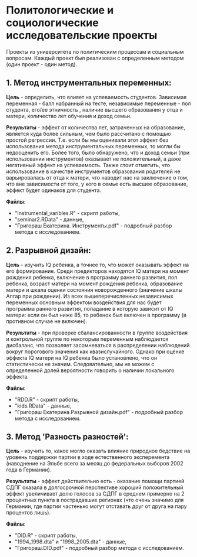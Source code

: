 # Политологические и социологические исследовательские проекты
Проекты из университета по политическим процессам и социальным вопросам. Каждый проект был реализован с определенным методом (один проект - один метод).

## 1. Метод инструментальных переменных:

**Цель** - определить, что влияет на успеваемость студентов. Зависимая переменная - балл набранный на тесте, независимые переменные - пол студента, его/ее этничность , наличие высшего образования у отца и матери, количество лет обучения и доход семьи.

**Результаты** - эффект от количества лет, затраченных на образование, является куда более сильным, чем было рассчитано с помощью простой регрессии. Т.е. если бы мы оценивали этот эффект без использования метода инструментальных переменных, то могли бы недооценить его. Более того, было обнаружено, что и доход семьи (при использовании инструментов) оказывает не положительный, а даже негативный эффект на успеваемость. Также стоит отметить, что использование в качестве инструментов образования родителей не варьировалась от отца к матери, что наводит нас на заключение о том, что вне зависимости от того, у кого в семье есть высшее образование, эффект будет одинаков для студента.

**Файлы**:
- "Instrumental_varibles.R" - скрипт работы, 
- "seminar2.RData" - данные, 
- "Григораш Екатерина. Инструменты.pdf" - подробный разбор метода с исследованием.

## 2. Разрывной дизайн:

**Цель** -  изучить IQ ребенка, а точнее то, что может оказывать эффект на его формирование. Среди предикторов находятся IQ матери на момент рождения ребенка, включение в программу раннего развития, пол ребенка, возраст матери на момент рождения ребенка, образование матери и шкала оценки состояния новорожденного (значение шкалы Апгар при рождении). Из всех вышеперечисленных независимых переменных основным эффектом воздействия для нас будет программа раннего развития, попадание в которую зависит от IQ матери: если он был ниже 85, то ребенок был включен в программу (в противном случае не включен).

**Результаты** - при проверке сбалансированности в группе воздействия и контрольной группе по некоторым переменным наблюдается дисбаланс, что позволяет засомневаться в распределении наблюдений вокруг порогового значения как квазислучайного. Однако при оценке эффекта IQ матери на IQ ребенка было установлено, что он статистически не значим. Следовательно, мы не можем с определенной долей вероятности говорить о наличии локального эффекта.

**Файлы**:
- "RDD.R" - скрипт работы, 
- "kids.RData" - данные, 
- "Григораш Екатерина.Разрывной дизайн.pdf" - подробный разбор метода с исследованием.

## 3. Метод 'Разность разностей':

**Цель** -  изучить то, какое могло оказать влияние природное бедствие на уровень поддержки партии в ходе естественного эксперемента (наводнение на Эльбе всего за месяц до федеральных выборов 2002 года в Германии).

**Результаты** - эффект действительно есть - оказание помощи партией СДПГ оказала в долгосрочной перспективе хороший положительный эффект увеличивает долю голосов за СДПГ в среднем примерно на 2 процентных пункта в пострадавших регионах (что очень значимо для Германии, где партии частенько могут отставать друг от друга на пару процентов лишь).

**Файлы**:
- "DID.R" - скрипт работы, 
- "1994_1998.dta" и "1998_2005.dta" - данные, 
- "Григораш.DID.pdf" - подробный разбор метода с исследованием.

